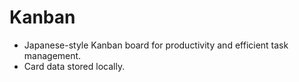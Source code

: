 # Kanban
* Japanese-style Kanban board for productivity and efficient task management.
* Card data stored locally.
